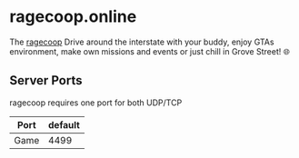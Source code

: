# ragecoop.online

The [ragecoop](https://ragecoop.online/) Drive around the interstate with your buddy, enjoy GTAs environment, make own missions and events or just chill in Grove Street! 🌐

## Server Ports

ragecoop requires one port for both UDP/TCP

| Port    | default  |
|---------|----------|
| Game    | 4499    |
